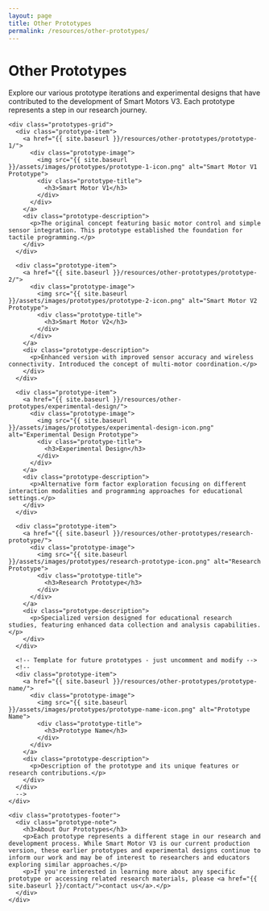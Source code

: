 ```yaml
---
layout: page
title: Other Prototypes
permalink: /resources/other-prototypes/
---
```


<div class="prototypes-section">
  <div class="container">
    <div class="prototypes-header">
      <h1>Other Prototypes</h1>
      <p class="prototypes-intro">Explore our various prototype iterations and experimental designs that have contributed to the development of Smart Motors V3. Each prototype represents a step in our research journey.</p>
    </div>

    <div class="prototypes-grid">
      <div class="prototype-item">
        <a href="{{ site.baseurl }}/resources/other-prototypes/prototype-1/">
          <div class="prototype-image">
            <img src="{{ site.baseurl }}/assets/images/prototypes/prototype-1-icon.png" alt="Smart Motor V1 Prototype">
            <div class="prototype-title">
              <h3>Smart Motor V1</h3>
            </div>
          </div>
        </a>
        <div class="prototype-description">
          <p>The original concept featuring basic motor control and simple sensor integration. This prototype established the foundation for tactile programming.</p>
        </div>
      </div>

      <div class="prototype-item">
        <a href="{{ site.baseurl }}/resources/other-prototypes/prototype-2/">
          <div class="prototype-image">
            <img src="{{ site.baseurl }}/assets/images/prototypes/prototype-2-icon.png" alt="Smart Motor V2 Prototype">
            <div class="prototype-title">
              <h3>Smart Motor V2</h3>
            </div>
          </div>
        </a>
        <div class="prototype-description">
          <p>Enhanced version with improved sensor accuracy and wireless connectivity. Introduced the concept of multi-motor coordination.</p>
        </div>
      </div>

      <div class="prototype-item">
        <a href="{{ site.baseurl }}/resources/other-prototypes/experimental-design/">
          <div class="prototype-image">
            <img src="{{ site.baseurl }}/assets/images/prototypes/experimental-design-icon.png" alt="Experimental Design Prototype">
            <div class="prototype-title">
              <h3>Experimental Design</h3>
            </div>
          </div>
        </a>
        <div class="prototype-description">
          <p>Alternative form factor exploration focusing on different interaction modalities and programming approaches for educational settings.</p>
        </div>
      </div>

      <div class="prototype-item">
        <a href="{{ site.baseurl }}/resources/other-prototypes/research-prototype/">
          <div class="prototype-image">
            <img src="{{ site.baseurl }}/assets/images/prototypes/research-prototype-icon.png" alt="Research Prototype">
            <div class="prototype-title">
              <h3>Research Prototype</h3>
            </div>
          </div>
        </a>
        <div class="prototype-description">
          <p>Specialized version designed for educational research studies, featuring enhanced data collection and analysis capabilities.</p>
        </div>
      </div>

      <!-- Template for future prototypes - just uncomment and modify -->
      <!--
      <div class="prototype-item">
        <a href="{{ site.baseurl }}/resources/other-prototypes/prototype-name/">
          <div class="prototype-image">
            <img src="{{ site.baseurl }}/assets/images/prototypes/prototype-name-icon.png" alt="Prototype Name">
            <div class="prototype-title">
              <h3>Prototype Name</h3>
            </div>
          </div>
        </a>
        <div class="prototype-description">
          <p>Description of the prototype and its unique features or research contributions.</p>
        </div>
      </div>
      -->
    </div>

    <div class="prototypes-footer">
      <div class="prototype-note">
        <h3>About Our Prototypes</h3>
        <p>Each prototype represents a different stage in our research and development process. While Smart Motor V3 is our current production version, these earlier prototypes and experimental designs continue to inform our work and may be of interest to researchers and educators exploring similar approaches.</p>
        <p>If you're interested in learning more about any specific prototype or accessing related research materials, please <a href="{{ site.baseurl }}/contact/">contact us</a>.</p>
      </div>
    </div>
  </div>
</div>
